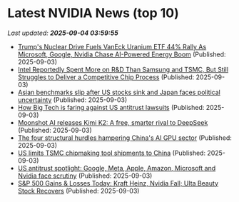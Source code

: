# Latest NVIDIA News (top 10)
_Last updated: **2025-09-04 03:59:55**_

- [Trump's Nuclear Drive Fuels VanEck Uranium ETF 44% Rally As Microsoft, Google, Nvidia Chase AI-Powered Energy Boom](https://biztoc.com/x/3f391679c2b77c0a) (Published: 2025-09-03)
- [Intel Reportedly Spent More on R&D Than Samsung and TSMC, But Still Struggles to Deliver a Competitive Chip Process](https://wccftech.com/intel-reportedly-spent-more-on-rd-than-samsung-and-tsmc/) (Published: 2025-09-03)
- [Asian benchmarks slip after US stocks sink and Japan faces political uncertainty](https://finance.yahoo.com/news/asian-benchmarks-slip-us-stocks-033000760.html) (Published: 2025-09-03)
- [How Big Tech is faring against US antitrust lawsuits](https://economictimes.indiatimes.com/tech/technology/how-big-tech-is-faring-against-us-antitrust-lawsuits/articleshow/123668388.cms) (Published: 2025-09-03)
- [Moonshot AI releases Kimi K2: A free, smarter rival to DeepSeek](https://www.notebookcheck.net/Moonshot-AI-releases-Kimi-K2-A-free-smarter-rival-to-DeepSeek.1103660.0.html) (Published: 2025-09-03)
- [The four structural hurdles hampering China's AI GPU sector](https://www.digitimes.com/news/a20250903PD213/nvidia-gpu-ai-gpu-ceo-jensen-huang.html) (Published: 2025-09-03)
- [US limits TSMC chipmaking tool shipments to China](https://finance.yahoo.com/news/us-limits-tsmc-chipmaking-tool-213107454.html) (Published: 2025-09-03)
- [US antitrust spotlight: Google, Meta, Apple, Amazon, Microsoft and Nvidia face scrutiny](https://www.thehindubusinessline.com/info-tech/us-antitrust-spotlight-google-meta-apple-amazon-microsoft-and-nvidia-face-scrutiny/article70006570.ece) (Published: 2025-09-03)
- [S&P 500 Gains & Losses Today: Kraft Heinz, Nvidia Fall; Ulta Beauty Stock Recovers](https://biztoc.com/x/cb99dcd3b0bbbca9) (Published: 2025-09-03)
